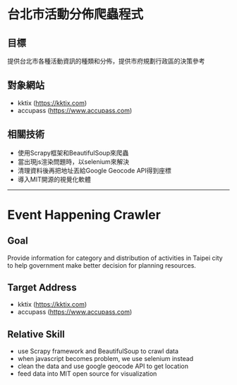 # 台北市活動分佈爬蟲程式

## 目標

提供台北市各種活動資訊的種類和分佈，提供市府規劃行政區的決策參考

## 對象網站

- kktix (https://kktix.com)
- accupass (https://www.accupass.com)

## 相關技術

- 使用Scrapy框架和BeautifulSoup來爬蟲
- 當出現js渲染問題時，以selenium來解決
- 清理資料後再把地址丟給Google Geocode API得到座標
- 導入MIT開源的視覺化軟體

---

# Event Happening Crawler

## Goal

Provide information for category and distribution of activities in 
Taipei city to help government make better decision for planning resources.

## Target Address

- kktix (https://kktix.com)
- accupass (https://www.accupass.com)

## Relative Skill

- use Scrapy framework and BeautifulSoup to crawl data
- when javascript becomes problem, we use selenium instead
- clean the data and use google geocode API to get location
- feed data into MIT open source for visualization